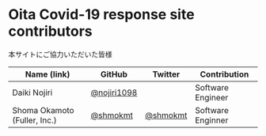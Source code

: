 Oita Covid-19 response site contributors
============================================

本サイトにご協力いただいた皆様

| Name (link) | GitHub | Twitter | Contribution |
| --- | --- | --- | --- |
| Daiki Nojiri | [@nojiri1098](https://github.com/nojiri1098) | | Software Engineer |
| Shoma Okamoto (Fuller, Inc.) | [@shmokmt](https://github.com/shmokmt) | [@shmokmt](https://twitter.com/shmokmt) | Software Enginner |
